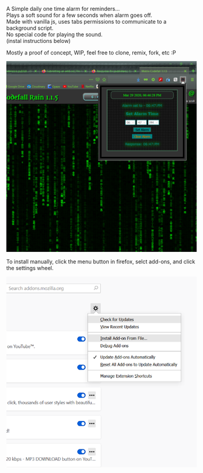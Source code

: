 A Simple daily one time alarm for reminders...  
Plays a soft sound for a few seconds when alarm goes off.  
Made with vanilla js, uses tabs permissions to communicate to a background script.  
No special code for playing the sound.  
(instal instructions below)  

Mostly a proof of concept, WIP, feel free to clone, remix, fork, etc :P <br/>

![](SimpleAlarmScreenshot.png)

To install manually, click the menu button in firefox, selct add-ons, and click the settings wheel.  

![](ManualInstall.png)
